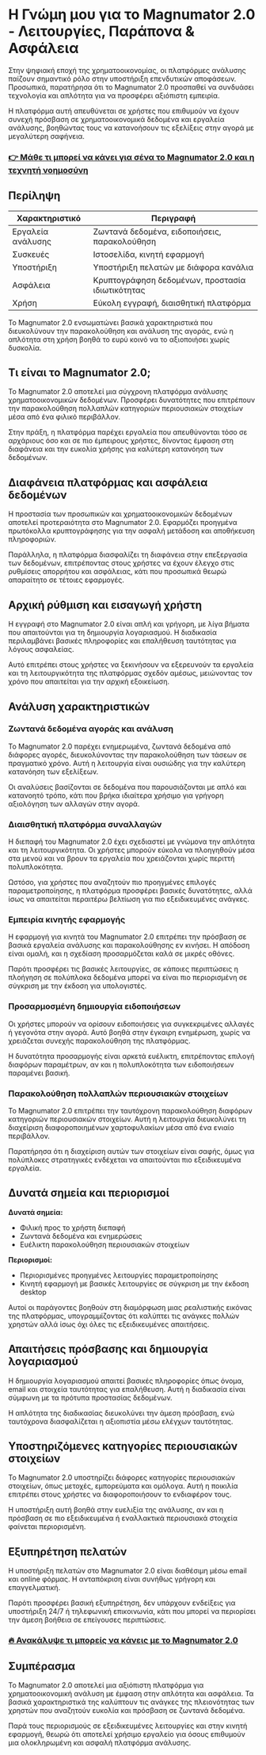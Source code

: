 # Η Γνώμη μου για το Magnumator 2.0 - Λειτουργίες, Παράπονα & Ασφάλεια
 

Στην ψηφιακή εποχή της χρηματοοικονομίας, οι πλατφόρμες ανάλυσης παίζουν σημαντικό ρόλο στην υποστήριξη επενδυτικών αποφάσεων. Προσωπικά, παρατήρησα ότι το Magnumator 2.0 προσπαθεί να συνδυάσει τεχνολογία και απλότητα για να προσφέρει αξιόπιστη εμπειρία.

Η πλατφόρμα αυτή απευθύνεται σε χρήστες που επιθυμούν να έχουν συνεχή πρόσβαση σε χρηματοοικονομικά δεδομένα και εργαλεία ανάλυσης, βοηθώντας τους να κατανοήσουν τις εξελίξεις στην αγορά με μεγαλύτερη σαφήνεια.

### [👉 Μάθε τι μπορεί να κάνει για σένα το Magnumator 2.0 και η τεχνητή νοημοσύνη](https://tinyurl.com/23737nhj)
## Περίληψη

| Χαρακτηριστικό              | Περιγραφή                                   |
|----------------------------|---------------------------------------------|
| Εργαλεία ανάλυσης          | Ζωντανά δεδομένα, ειδοποιήσεις, παρακολούθηση |
| Συσκευές                    | Ιστοσελίδα, κινητή εφαρμογή                   |
| Υποστήριξη                 | Υποστήριξη πελατών με διάφορα κανάλια         |
| Ασφάλεια                   | Κρυπτογράφηση δεδομένων, προστασία ιδιωτικότητας |
| Χρήση                      | Εύκολη εγγραφή, διαισθητική πλατφόρμα        |

Το Magnumator 2.0 ενσωματώνει βασικά χαρακτηριστικά που διευκολύνουν την παρακολούθηση και ανάλυση της αγοράς, ενώ η απλότητα στη χρήση βοηθά το ευρύ κοινό να το αξιοποιήσει χωρίς δυσκολία.

## Τι είναι το Magnumator 2.0;

Το Magnumator 2.0 αποτελεί μια σύγχρονη πλατφόρμα ανάλυσης χρηματοοικονομικών δεδομένων. Προσφέρει δυνατότητες που επιτρέπουν την παρακολούθηση πολλαπλών κατηγοριών περιουσιακών στοιχείων μέσα από ένα φιλικό περιβάλλον.

Στην πράξη, η πλατφόρμα παρέχει εργαλεία που απευθύνονται τόσο σε αρχάριους όσο και σε πιο έμπειρους χρήστες, δίνοντας έμφαση στη διαφάνεια και την ευκολία χρήσης για καλύτερη κατανόηση των δεδομένων.

## Διαφάνεια πλατφόρμας και ασφάλεια δεδομένων

Η προστασία των προσωπικών και χρηματοοικονομικών δεδομένων αποτελεί προτεραιότητα στο Magnumator 2.0. Εφαρμόζει προηγμένα πρωτόκολλα κρυπτογράφησης για την ασφαλή μετάδοση και αποθήκευση πληροφοριών.

Παράλληλα, η πλατφόρμα διασφαλίζει τη διαφάνεια στην επεξεργασία των δεδομένων, επιτρέποντας στους χρήστες να έχουν έλεγχο στις ρυθμίσεις απορρήτου και ασφάλειας, κάτι που προσωπικά θεωρώ απαραίτητο σε τέτοιες εφαρμογές.

## Αρχική ρύθμιση και εισαγωγή χρήστη

Η εγγραφή στο Magnumator 2.0 είναι απλή και γρήγορη, με λίγα βήματα που απαιτούνται για τη δημιουργία λογαριασμού. Η διαδικασία περιλαμβάνει βασικές πληροφορίες και επαλήθευση ταυτότητας για λόγους ασφαλείας.

Αυτό επιτρέπει στους χρήστες να ξεκινήσουν να εξερευνούν τα εργαλεία και τη λειτουργικότητα της πλατφόρμας σχεδόν αμέσως, μειώνοντας τον χρόνο που απαιτείται για την αρχική εξοικείωση.

## Ανάλυση χαρακτηριστικών

### Ζωντανά δεδομένα αγοράς και ανάλυση

Το Magnumator 2.0 παρέχει ενημερωμένα, ζωντανά δεδομένα από διάφορες αγορές, διευκολύνοντας την παρακολούθηση των τάσεων σε πραγματικό χρόνο. Αυτή η λειτουργία είναι ουσιώδης για την καλύτερη κατανόηση των εξελίξεων.

Οι αναλύσεις βασίζονται σε δεδομένα που παρουσιάζονται με απλό και κατανοητό τρόπο, κάτι που βρήκα ιδιαίτερα χρήσιμο για γρήγορη αξιολόγηση των αλλαγών στην αγορά.

### Διαισθητική πλατφόρμα συναλλαγών

Η διεπαφή του Magnumator 2.0 έχει σχεδιαστεί με γνώμονα την απλότητα και τη λειτουργικότητα. Οι χρήστες μπορούν εύκολα να πλοηγηθούν μέσα στα μενού και να βρουν τα εργαλεία που χρειάζονται χωρίς περιττή πολυπλοκότητα.

Ωστόσο, για χρήστες που αναζητούν πιο προηγμένες επιλογές παραμετροποίησης, η πλατφόρμα προσφέρει βασικές δυνατότητες, αλλά ίσως να απαιτείται περαιτέρω βελτίωση για πιο εξειδικευμένες ανάγκες.

### Εμπειρία κινητής εφαρμογής

Η εφαρμογή για κινητά του Magnumator 2.0 επιτρέπει την πρόσβαση σε βασικά εργαλεία ανάλυσης και παρακολούθησης εν κινήσει. Η απόδοση είναι ομαλή, και η σχεδίαση προσαρμόζεται καλά σε μικρές οθόνες.

Παρότι προσφέρει τις βασικές λειτουργίες, σε κάποιες περιπτώσεις η πλοήγηση σε πολύπλοκα δεδομένα μπορεί να είναι πιο περιορισμένη σε σύγκριση με την έκδοση για υπολογιστές.

### Προσαρμοσμένη δημιουργία ειδοποιήσεων

Οι χρήστες μπορούν να ορίσουν ειδοποιήσεις για συγκεκριμένες αλλαγές ή γεγονότα στην αγορά. Αυτό βοηθά στην έγκαιρη ενημέρωση, χωρίς να χρειάζεται συνεχής παρακολούθηση της πλατφόρμας.

Η δυνατότητα προσαρμογής είναι αρκετά ευέλικτη, επιτρέποντας επιλογή διαφόρων παραμέτρων, αν και η πολυπλοκότητα των ειδοποιήσεων παραμένει βασική.

### Παρακολούθηση πολλαπλών περιουσιακών στοιχείων

Το Magnumator 2.0 επιτρέπει την ταυτόχρονη παρακολούθηση διαφόρων κατηγοριών περιουσιακών στοιχείων. Αυτή η λειτουργία διευκολύνει τη διαχείριση διαφοροποιημένων χαρτοφυλακίων μέσα από ένα ενιαίο περιβάλλον.

Παρατήρησα ότι η διαχείριση αυτών των στοιχείων είναι σαφής, όμως για πολύπλοκες στρατηγικές ενδέχεται να απαιτούνται πιο εξειδικευμένα εργαλεία.

## Δυνατά σημεία και περιορισμοί

**Δυνατά σημεία:**

- Φιλική προς το χρήστη διεπαφή  
- Ζωντανά δεδομένα και ενημερώσεις  
- Ευέλικτη παρακολούθηση περιουσιακών στοιχείων  

**Περιορισμοί:**

- Περιορισμένες προηγμένες λειτουργίες παραμετροποίησης  
- Κινητή εφαρμογή με βασικές λειτουργίες σε σύγκριση με την έκδοση desktop  

Αυτοί οι παράγοντες βοηθούν στη διαμόρφωση μιας ρεαλιστικής εικόνας της πλατφόρμας, υπογραμμίζοντας ότι καλύπτει τις ανάγκες πολλών χρηστών αλλά ίσως όχι όλες τις εξειδικευμένες απαιτήσεις.

## Απαιτήσεις πρόσβασης και δημιουργία λογαριασμού

Η δημιουργία λογαριασμού απαιτεί βασικές πληροφορίες όπως όνομα, email και στοιχεία ταυτότητας για επαλήθευση. Αυτή η διαδικασία είναι σύμφωνη με τα πρότυπα προστασίας δεδομένων.

Η απλότητα της διαδικασίας διευκολύνει την άμεση πρόσβαση, ενώ ταυτόχρονα διασφαλίζεται η αξιοπιστία μέσω ελέγχων ταυτότητας.

## Υποστηριζόμενες κατηγορίες περιουσιακών στοιχείων

Το Magnumator 2.0 υποστηρίζει διάφορες κατηγορίες περιουσιακών στοιχείων, όπως μετοχές, εμπορεύματα και ομόλογα. Αυτή η ποικιλία επιτρέπει στους χρήστες να διαφοροποιήσουν το ενδιαφέρον τους.

Η υποστήριξη αυτή βοηθά στην ευελιξία της ανάλυσης, αν και η πρόσβαση σε πιο εξειδικευμένα ή εναλλακτικά περιουσιακά στοιχεία φαίνεται περιορισμένη.

## Εξυπηρέτηση πελατών

Η υποστήριξη πελατών στο Magnumator 2.0 είναι διαθέσιμη μέσω email και online φόρμας. Η ανταπόκριση είναι συνήθως γρήγορη και επαγγελματική.

Παρότι προσφέρει βασική εξυπηρέτηση, δεν υπάρχουν ενδείξεις για υποστήριξη 24/7 ή τηλεφωνική επικοινωνία, κάτι που μπορεί να περιορίσει την άμεση βοήθεια σε επείγουσες περιπτώσεις.

### [🔥 Ανακάλυψε τι μπορείς να κάνεις με το Magnumator 2.0](https://tinyurl.com/23737nhj)
## Συμπέρασμα

Το Magnumator 2.0 αποτελεί μια αξιόπιστη πλατφόρμα για χρηματοοικονομική ανάλυση με έμφαση στην απλότητα και ασφάλεια. Τα βασικά χαρακτηριστικά της καλύπτουν τις ανάγκες της πλειονότητας των χρηστών που αναζητούν ευκολία και πρόσβαση σε ζωντανά δεδομένα.

Παρά τους περιορισμούς σε εξειδικευμένες λειτουργίες και στην κινητή εφαρμογή, θεωρώ ότι αποτελεί χρήσιμο εργαλείο για όσους επιθυμούν μια ολοκληρωμένη και ασφαλή πλατφόρμα ανάλυσης.
